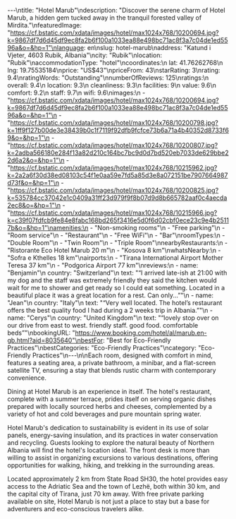 ---\ntitle: "Hotel Marub"\ndescription: "Discover the serene charm of Hotel Marub, a hidden gem tucked away in the tranquil forested valley of Mirdita."\nfeaturedImage: "https://cf.bstatic.com/xdata/images/hotel/max1024x768/10200694.jpg?k=9867df7d6d45df9ec8fa2b6f100a1033ea88e498bc71ac8f3a7c04de1ed5596a&o=&hp=1"\nlanguage: en\nslug: hotel-marub\naddress: "Katund i Vjeter, 4603 Rubik, Albania"\ncity: "Rubik"\nlocation: "Rubik"\naccommodationType: "hotel"\ncoordinates:\n  lat: 41.76262768\n  lng: 19.75535184\nprice: "US$43"\npriceFrom: 43\nstarRating: 3\nrating: 9.4\nratingWords: "Outstanding"\nnumberOfReviews: 125\nratings:\n  overall: 9.4\n  location: 9.3\n  cleanliness: 9.3\n  facilities: 9\n  value: 9.6\n  comfort: 9.2\n  staff: 9.7\n  wifi: 9.6\nimages:\n  - "https://cf.bstatic.com/xdata/images/hotel/max1024x768/10200694.jpg?k=9867df7d6d45df9ec8fa2b6f100a1033ea88e498bc71ac8f3a7c04de1ed5596a&o=&hp=1"\n  - "https://cf.bstatic.com/xdata/images/hotel/max1024x768/10200798.jpg?k=1ff9f127b00de3e38439b0c1f7119f92dfb9fcfce73b6a71a4b40352d8733f69&o=&hp=1"\n  - "https://cf.bstatic.com/xdata/images/hotel/max1024x768/10200807.jpg?k=2adba566180e284f13a82d210c164bc7bc9d0d7bd520eb7033de629bbe22d6a2&o=&hp=1"\n  - "https://cf.bstatic.com/xdata/images/hotel/max1024x768/10215962.jpg?k=2a2a6f30d38ed08103c54f1e0aa59e7fd5a85d3e8a072151be7907664987d73f&o=&hp=1"\n  - "https://cf.bstatic.com/xdata/images/hotel/max1024x768/10200825.jpg?k=535784cc37042e1c0409a31ff23d979f9f8b07d9d8b665782aaf0c4aecda2ec8&o=&hp=1"\n  - "https://cf.bstatic.com/xdata/images/hotel/max1024x768/10215966.jpg?k=c39f07fdfcb9fe84e8fabc168bd265f3416e5d0f6d02cbf0ece23c9e4b25117b&o=&hp=1"\namenities:\n  - "Non-smoking rooms"\n  - "Free parking"\n  - "Room service"\n  - "Restaurant"\n  - "Free WiFi"\n  - "Bar"\nroomTypes:\n  - "Double Room"\n  - "Twin Room"\n  - "Triple Room"\nnearbyRestaurants:\n  - "Ristorante Eco Hotel Marub 20 m"\n  - "Kosova 8 km"\nwhatsNearby:\n  - "Sofra e Kthelles 18 km"\nairports:\n  - "Tirana International Airport Mother Teresa 37 km"\n  - "Podgorica Airport 77 km"\nreviews:\n  - name: "Benjamin"\n    country: "Switzerland"\n    text: "“I arrived late-ish at 21:00 with my dog and the staff was extremely friendly they said the kitchen would wait for me to shower and get ready so I could eat something. Located in a beautiful place it was a great location for a rest. Can only...”"\n  - name: "Jean"\n    country: "Italy"\n    text: "“Very well located. The hotel’s restaurant offers the best quality food I had during a 2 weeks trip in Albania.”"\n  - name: "Cerys"\n    country: "United Kingdom"\n    text: "“lovely stop over on our drive from east to west. friendly staff. good food. comfortable beds”"\nbookingURL: "https://www.booking.com/hotel/al/marub.en-gb.html?aid=8035640"\nbestFor: "Best for Eco-Friendly Practices"\nbestCategories: "Eco-Friendly Practices"\ncategory: "Eco-Friendly Practices"\n---\n\nEach room, designed with comfort in mind, features a seating area, a private bathroom, a minibar, and a flat-screen satellite TV, ensuring a stay that blends rustic charm with contemporary convenience.

Dining at Hotel Marub is an experience in itself. The hotel's restaurant, complete with a summer terrace, prides itself on serving organic dishes prepared with locally sourced herbs and cheeses, complemented by a variety of hot and cold beverages and pure mountain spring water.

Hotel Marub's dedication to sustainability is evident in its use of solar panels, energy-saving insulation, and its practices in water conservation and recycling. Guests looking to explore the natural beauty of Northern Albania will find the hotel's location ideal. The front desk is more than willing to assist in organizing excursions to various destinations, offering opportunities for walking, hiking, and trekking in the surrounding areas.

Located approximately 2 km from State Road SH30, the hotel provides easy access to the Adriatic Sea and the town of Lezhë, both within 30 km, and the capital city of Tirana, just 70 km away. With free private parking available on site, Hotel Marub is not just a place to stay but a base for adventurers and eco-conscious travelers alike.